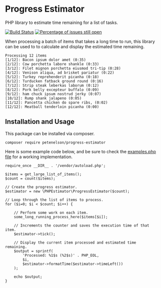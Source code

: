 # Progress Estimator
PHP library to estimate time remaining for a list of tasks.

[![Build Status](https://travis-ci.org/petenelson/progress-estimator.svg?branch=master)](https://travis-ci.org/petenelson/progress-estimator) [![Percentage of issues still open](http://isitmaintained.com/badge/open/petenelson/progress-estimator.svg)](http://isitmaintained.com/project/petenelson/progress-estimator "Percentage of issues still open")

When processing a batch of items that takes a long time to run, this library can be used to to calculate and display the estimated time remaining.

```
Processing 12 items
[1/12]: Bacon ipsum dolor amet (0:35)
[2/12]: Cow porchetta labore shankle (0:33)
[3/12]: Filet mignon porchetta eiusmod tri-tip (0:28)
[4/12]: Venison aliqua, ad brisket pariatur (0:22)
[5/12]: Turkey reprehenderit picanha (0:18)
[6/12]: Turducken fatback ground round (0:16)
[7/12]: Strip steak leberkas laborum (0:12)
[8/12]: Pork belly excepteur buffalo (0:09)
[9/12]: ham chuck ipsum nostrud jerky (0:07)
[10/12]: Rump shank jalapeno (0:05)
[11/12]: Pancetta chicken do spare ribs, (0:02)
[12/12]: Meatball tenderloin picanha (0:00)
````

## Installation and Usage
This package can be installed via composer.
```
composer require petenelson/progress-estimator
```

Here is some example code below, and be sure to check the [examples.php file](examples.php) for a working implementation.

```
require_once __DIR__ . '/vendor/autoload.php';

$items = get_large_list_of_items();
$count = count($items);

// Create the progress estimator.
$estimator = new \PHPEstimator\ProgressEstimator($count);

// Loop through the list of items to process.
for ($i=0; $i < $count; $i++) {

	// Perform some work on each item.
	some_long_running_process_here($items[$i]);

	// Increments the counter and saves the execution time of that item.
	$estimator->tick();

	// Display the current item processed and estimated time remaining.
	$output = sprintf(
		'Processed: %1$s (%2$s)' . PHP_EOL,
		$i,
		$estimator->formatTime($estimator->timeLeft())
	);

	echo $output;
}
```
